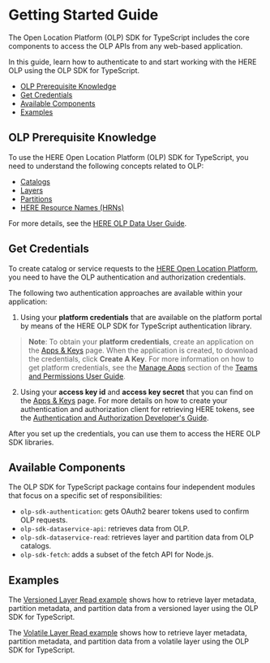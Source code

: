 # Getting Started Guide

The Open Location Platform (OLP) SDK for TypeScript includes the core components to access the OLP APIs from any web-based application.

In this guide, learn how to authenticate to and start working with the HERE OLP using the OLP SDK for TypeScript.

- [OLP Prerequisite Knowledge](#prerequisite)
- [Get Credentials](#credentials)
- [Available Components](#components)
- [Examples](#examples)

## <a name="prerequisite"></a> OLP Prerequisite Knowledge

To use the HERE Open Location Platform (OLP) SDK for TypeScript, you need to understand the following concepts related to OLP:

- [Catalogs](https://developer.here.com/olp/documentation/data-user-guide/portal/layers/catalogs.html)
- [Layers](https://developer.here.com/olp/documentation/data-user-guide/portal/layers/layers.html)
- [Partitions](https://developer.here.com/olp/documentation/data-user-guide/portal/layers/partitions.html)
- [HERE Resource Names (HRNs)](https://developer.here.com/olp/documentation/data-user-guide/shared_content/topics/olp/concepts/hrn.html)

For more details, see the [HERE OLP Data User Guide](https://developer.here.com/olp/documentation/data-user-guide/index.html).

## <a name="credentials"></a> Get Credentials

To create catalog or service requests to the [HERE Open Location Platform](https://platform.here.com), you need to have the OLP authentication and authorization credentials.

The following two authentication approaches are available within your application:

1. Using your **platform credentials** that are available on the platform portal by means of the HERE OLP SDK for TypeScript authentication library.

> **Note**: To obtain your **platform credentials**, create an application on the [Apps & Keys](https://platform.here.com/profile/apps-and-keys) page. When the application is created, to download the credentials, click **Create A Key**. For more information on how to get platform credentials, see the [Manage Apps](https://developer.here.com/olp/documentation/access-control/user-guide/topics/manage-apps.html) section of the [Teams and Permissions User Guide](https://developer.here.com/olp/documentation/access-control/user-guide/index.html).

2. Using your **access key id** and **access key secret** that you can find on the [Apps & Keys](https://platform.here.com/profile/apps-and-keys) page. For more details on how to create your authentication and authorization client for retrieving HERE tokens, see the [Authentication and Authorization Developer's Guide](https://developer.here.com/olp/documentation/access_control/topics/introduction.html).

After you set up the credentials, you can use them to access the HERE OLP SDK libraries.

## <a name="components"></a> Available Components

The OLP SDK for TypeScript package contains four independent modules that focus on a specific set of responsibilities:

- `olp-sdk-authentication`: gets OAuth2 bearer tokens used to confirm OLP requests.
- `olp-sdk-dataservice-api`: retrieves data from OLP.
- `olp-sdk-dataservice-read`: retrieves layer and partition data from OLP catalogs.
- `olp-sdk-fetch`: adds a subset of the fetch API for Node.js.

## <a name="examples"></a> Examples

The [Versioned Layer Read example](./examples/nodejs-read-versioned-layer.md) shows how to retrieve layer metadata, partition metadata, and partition data from a versioned layer using the OLP SDK for TypeScript.

The [Volatile Layer Read example](./examples/nodejs-read-volatile-layer.md) shows how to retrieve layer metadata, partition metadata, and partition data from a volatile layer using the OLP SDK for TypeScript.